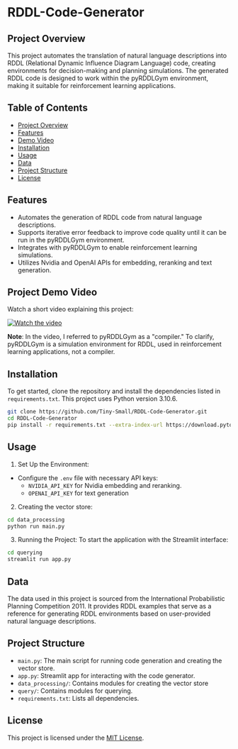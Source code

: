 # RDDL-Code-Generator

## Project Overview
This project automates the translation of natural language descriptions into RDDL (Relational Dynamic Influence Diagram Language) code, creating environments for decision-making and planning simulations. The generated RDDL code is designed to work within the pyRDDLGym environment, making it suitable for reinforcement learning applications.

## Table of Contents
- [Project Overview](#project-overview)
- [Features](#features)
- [Demo Video](#project-demo-video)
- [Installation](#installation)
- [Usage](#usage)
- [Data](#data)
- [Project Structure](#project-structure)
- [License](#license)

## Features
- Automates the generation of RDDL code from natural language descriptions.
- Supports iterative error feedback to improve code quality until it can be run in the pyRDDLGym environment.
- Integrates with pyRDDLGym to enable reinforcement learning simulations.
- Utilizes Nvidia and OpenAI APIs for embedding, reranking and text generation.

## Project Demo Video
Watch a short video explaining this project:

[![Watch the video](https://img.youtube.com/vi/WW8_69AsBcM/0.jpg)](https://youtu.be/WW8_69AsBcM)

**Note**: In the video, I referred to pyRDDLGym as a "compiler." To clarify, pyRDDLGym is a simulation environment for RDDL, used in reinforcement learning applications, not a compiler.

## Installation
To get started, clone the repository and install the dependencies listed in `requirements.txt`. This project uses Python version 3.10.6.

```bash
git clone https://github.com/Tiny-Small/RDDL-Code-Generator.git
cd RDDL-Code-Generator
pip install -r requirements.txt --extra-index-url https://download.pytorch.org/whl/cpu
```

## Usage
1. Set Up the Environment:
  - Configure the `.env` file with necessary API keys:
    - `NVIDIA_API_KEY` for Nvidia embedding and reranking.
    - `OPENAI_API_KEY` for text generation
2. Creating the vector store:
```bash
cd data_processing
python run main.py
```
3. Running the Project: To start the application with the Streamlit interface:
```bash
cd querying
streamlit run app.py
```

## Data
The data used in this project is sourced from the International Probabilistic Planning Competition 2011. It provides RDDL examples that serve as a reference for generating RDDL environments based on user-provided natural language descriptions.

## Project Structure
- `main.py`: The main script for running code generation and creating the vector store.
- `app.py`: Streamlit app for interacting with the code generator.
- `data_processing/`: Contains modules for creating the vector store
- `query/`: Contains modules for querying.
- `requirements.txt`: Lists all dependencies.

## License
This project is licensed under the [MIT License](LICENSE).
